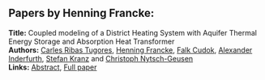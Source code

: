 <h2>Papers by Henning Francke:</h2>
<p>
<b>Title:</b> Coupled modeling of a District Heating System with Aquifer Thermal Energy Storage and Absorption Heat Transformer<br />
<b>Authors:</b> <a href="../authors/author_255.html">Carles Ribas Tugores</a>, <a href="../authors/author_88.html">Henning Francke</a>, <a href="../authors/author_59.html">Falk Cudok</a>, <a href="../authors/author_145.html">Alexander Inderfurth</a>, <a href="../authors/author_167.html">Stefan Kranz</a> and <a href="../authors/author_216.html">Christoph Nytsch-Geusen</a><br />
<b>Links:</b> <a href="../abstracts/abstract_21.pdf">Abstract</a>, <a href="../submissions/ecp15118197_RibastugoresFranckeCudokInderfurthKranzNytschgeusen.pdf">Full paper</a>
</p>